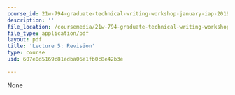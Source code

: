 ```yaml
---
course_id: 21w-794-graduate-technical-writing-workshop-january-iap-2019
description: ''
file_location: /coursemedia/21w-794-graduate-technical-writing-workshop-january-iap-2019/607e0d5169c81edba06e1fb0c8e42b3e_MIT21W_794IAP19_lec5.pdf
file_type: application/pdf
layout: pdf
title: 'Lecture 5: Revision'
type: course
uid: 607e0d5169c81edba06e1fb0c8e42b3e

---
```

None